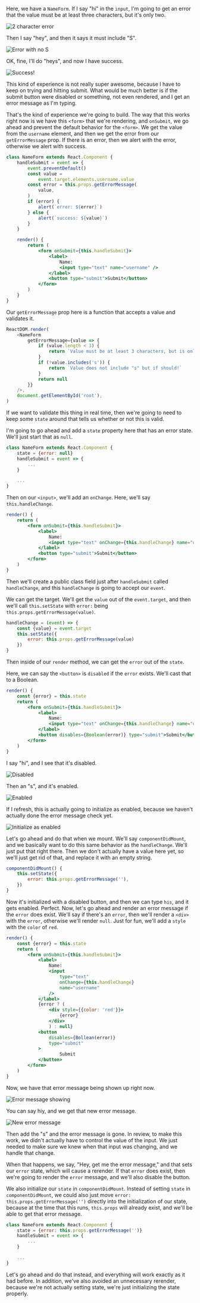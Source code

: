 Here, we have a `NameForm`. If I say "hi" in the `input`, I'm going to get an error that the value must be at least three characters, but it's only two. 

![2 character error](https://d2eip9sf3oo6c2.cloudfront.net/asciicasts/The%20Beginner's%20Guide%20to%20ReactJS/original_egghead-make-dynamic-forms-with-react/make-dynamic-forms-with-react-2-letters-error.png)

Then I say "hey", and then it says it must include "S". 

![Error with no S](https://d2eip9sf3oo6c2.cloudfront.net/asciicasts/The%20Beginner's%20Guide%20to%20ReactJS/original_egghead-make-dynamic-forms-with-react/make-dynamic-forms-with-react-S-error.png)

OK, fine, I'll do "heys", and now I have success.

![Success!](https://d2eip9sf3oo6c2.cloudfront.net/asciicasts/The%20Beginner's%20Guide%20to%20ReactJS/original_egghead-make-dynamic-forms-with-react/make-dynamic-forms-with-react-success.png)

This kind of experience is not really super awesome, because I have to keep on trying and hitting submit. What would be much better is if the submit button were disabled or something, not even rendered, and I get an error message as I'm typing.

That's the kind of experience we're going to build. The way that this works right now is we have this `<form>` that we're rendering, and `onSubmit`, we go ahead and prevent the default behavior for the `<form>`. We get the value from the `username` element, and then we get the error from our `getErrorMessage` prop. If there is an error, then we alert with the error, otherwise we alert with success. 

```jsx
class NameForm extends React.Component {
    handleSubmit = event => {
        event.preventDefault()
        const value =
            event.target.elements.username.value
        const error = this.props.getErrorMessage(
            value,
        )
        if (error) {
            alert(`error: ${error}`)
        } else {
            alert(`success: ${value}`)
        }
    }

    render() {
        return (
            <form onSubmit={this.handleSubmit}>
                <label>
                    Name:
                    <input type="text" name="username" />
                </label>
                <button type="submit">Submit</button>
            </form>
        )
    }
}

```

Our `getErrorMessage` prop here is a function that accepts a value and validates it. 

```javascript
ReactDOM.render(
    <NameForm
        getErrorMessage={value => {
            if (value.length < 3) {
                return `Value must be at least 3 characters, but is only 2`
            }
            if (!value.includes('s')) {
                return `Value does not include "s" but if should!`
            }
            return null
        }}
    />,
    document.getElementById('root'),
)
```

If we want to validate this thing in real time, then we're going to need to keep some `state` around that tells us whether or not this is valid.

I'm going to go ahead and add a `state` property here that has an error state. We'll just start that as `null`. 

```javascript
class NameForm extends React.Component {
    state = {error: null}
    handleSubmit = event => {
        ...
    }

    ...
}
```

Then on our `<input>`, we'll add an `onChange`. Here, we'll say `this.handleChange`. 

```jsx
render() {
    return (
        <form onSubmit={this.handleSubmit}>
            <label>
                Name:
                <input type="text" onChange={this.handleChange} name="username" />
            </label>
            <button type="submit">Submit</button>
        </form>
    )
}
```

Then we'll create a public class field just after `handleSubmit` called `handleChange`, and this `handleChange` is going to accept our `event`.

We can get the target. We'll get the `value` out of the `event.target`, and then we'll call `this.setState` with `error:` being `this.props.getErrorMessage(value)`. 

```javascript
handleChange = (event) => {
    const {value} = event.target
    this.setState({
        error: this.props.getErrorMessage(value)
    })
}
```

Then inside of our `render` method, we can get the `error` out of the `state`.

Here, we can say the `<button>` is `disabled` if the `error` exists. We'll cast that to a Boolean. 

```jsx
render() {
    const {error} = this.state
    return (
        <form onSubmit={this.handleSubmit}>
            <label>
                Name:
                <input type="text" onChange={this.handleChange} name="username" />
            </label>
            <button disables={Boolean(error)} type="submit">Submit</button>
        </form>
    )
}
```

I say "hi", and I see that it's disabled. 

![Disabled](https://d2eip9sf3oo6c2.cloudfront.net/asciicasts/The%20Beginner's%20Guide%20to%20ReactJS/original_egghead-make-dynamic-forms-with-react/make-dynamic-forms-with-react-submit-disabled.png)

Then an "s", and it's enabled. 

![Enabled](https://d2eip9sf3oo6c2.cloudfront.net/asciicasts/The%20Beginner's%20Guide%20to%20ReactJS/original_egghead-make-dynamic-forms-with-react/make-dynamic-forms-with-react-submit-enabled.png)

If I refresh, this is actually going to initialize as enabled, because we haven't actually done the error message check yet.

![Initialize as enabled](https://d2eip9sf3oo6c2.cloudfront.net/asciicasts/The%20Beginner's%20Guide%20to%20ReactJS/original_egghead-make-dynamic-forms-with-react/make-dynamic-forms-with-react-initialized-as-enabled.png)

Let's go ahead and do that when we mount. We'll say `componentDidMount`, and we basically want to do this same behavior as the `handleChange`. We'll just put that right there. Then we don't actually have a value here yet, so we'll just get rid of that, and replace it with an empty string.

```javascript
componentDidMount() {
    this.setState({
        error: this.props.getErrorMessage(''),
    })
}
```

Now it's initialized with a disabled button, and then we can type `his`, and it gets enabled. Perfect. Now, let's go ahead and render an error message if the `error` does exist. We'll say if there's an `error`, then we'll render a `<div>` with the `error`, otherwise we'll render `null`. Just for fun, we'll add a `style` with the `color` of `red`.

```jsx
render() {
    const {error} = this.state
    return (
        <form onSubmit={this.handleSubmit}>
            <label>
                Name:
                <input 
                    type="text" 
                    onChange={this.handleChange} 
                    name="username" 
                />
            </label>
            {error ? (
                <div style={{color: 'red'}}>
                    {error}
                </div>
                ) : null}
            <button 
                disables={Bollean(error)} 
                type="submit"
            >
                    Submit
            </button>
        </form>
    )
}
```

Now, we have that error message being shown up right now. 

![Error message showing](https://d2eip9sf3oo6c2.cloudfront.net/asciicasts/The%20Beginner's%20Guide%20to%20ReactJS/original_egghead-make-dynamic-forms-with-react/make-dynamic-forms-with-react-new-error-message-showing.png)

You can say hiy, and we get that new error message. 

![New error message](https://d2eip9sf3oo6c2.cloudfront.net/asciicasts/The%20Beginner's%20Guide%20to%20ReactJS/original_egghead-make-dynamic-forms-with-react/make-dynamic-forms-with-react-new-error-message.png)

Then add the "s" and the error message is gone. In review, to make this work, we didn't actually have to control the value of the input. We just needed to make sure we knew when that input was changing, and we handle that change.

When that happens, we say, "Hey, get me the error message," and that sets our `error` state, which will cause a rerender. If that `error` does exist, then we're going to render the `error` message, and we'll also disable the button.

We also initialize our `state` in `componentDidMount`. Instead of setting `state` in `componentDidMount`, we could also just move `error: this.props.getErrorMessage('')` directly into the initialization of our state, because at the time that this runs, `this.props` will already exist, and we'll be able to get that error message.

```javascript
class NameForm extends React.Component {
    state = {error: this.props.getErrorMessage('')}
    handleSubmit = event => {
        ...
    }

    ...
}
```

Let's go ahead and do that instead, and everything will work exactly as it had before. In addition, we've also avoided an unnecessary rerender, because we're not actually setting state, we're just initializing the state properly.